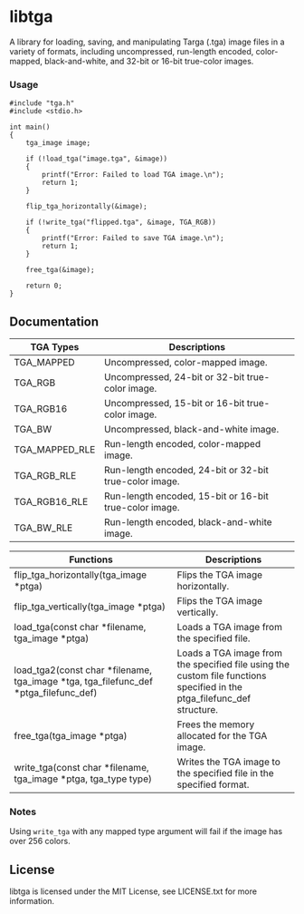 libtga
======
A library for loading, saving, and manipulating Targa (.tga) image files in a variety of formats, including uncompressed, run-length encoded, color-mapped, black-and-white, and 32-bit or 16-bit true-color images.

### Usage
```
#include "tga.h"
#include <stdio.h>

int main()
{
	tga_image image;
	
	if (!load_tga("image.tga", &image))
	{
		printf("Error: Failed to load TGA image.\n");
		return 1;
	}
	
	flip_tga_horizontally(&image);

	if (!write_tga("flipped.tga", &image, TGA_RGB))
	{
		printf("Error: Failed to save TGA image.\n");
		return 1;
	}

	free_tga(&image);

	return 0;
}
```

## Documentation
  
| TGA Types | Descriptions |
| --- | --- |
| TGA_MAPPED | Uncompressed, color-mapped image. |
| TGA_RGB | Uncompressed, 24-bit or 32-bit true-color image. |
| TGA_RGB16 | Uncompressed, 15-bit or 16-bit true-color image. |
| TGA_BW | Uncompressed, black-and-white image. |
| TGA_MAPPED_RLE | Run-length encoded, color-mapped image. |
| TGA_RGB_RLE | Run-length encoded, 24-bit or 32-bit true-color image. |
| TGA_RGB16_RLE | Run-length encoded, 15-bit or 16-bit true-color image. |
| TGA_BW_RLE | Run-length encoded, black-and-white image. |

| Functions | Descriptions |
| --- | --- |
| flip_tga_horizontally(tga_image *ptga) | Flips the TGA image horizontally. |
| flip_tga_vertically(tga_image *ptga) | Flips the TGA image vertically. |
| load_tga(const char *filename, tga_image *ptga) | Loads a TGA image from the specified file. |
| load_tga2(const char *filename, tga_image *tga, tga_filefunc_def *ptga_filefunc_def) | Loads a TGA image from the specified file using the custom file functions specified in the ptga_filefunc_def structure. |
| free_tga(tga_image *ptga) | Frees the memory allocated for the TGA image. |
| write_tga(const char *filename, tga_image *ptga, tga_type type) | Writes the TGA image to the specified file in the specified format. |

### Notes
Using ```write_tga``` with any mapped type argument will fail if the image has over 256 colors.

## License

libtga is licensed under the MIT License, see LICENSE.txt for more information.